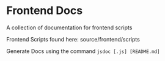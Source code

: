 # Frontend Docs

A collection of documentation for frontend scripts

Frontend Scripts found here: source/frontend/scripts

Generate Docs using the command `jsdoc [.js] [README.md]`